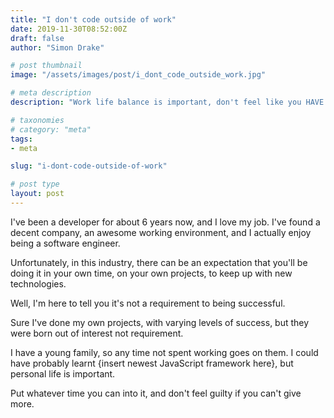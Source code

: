```yaml
---
title: "I don't code outside of work"
date: 2019-11-30T08:52:00Z
draft: false
author: "Simon Drake"

# post thumbnail
image: "/assets/images/post/i_dont_code_outside_work.jpg"

# meta description
description: "Work life balance is important, don't feel like you HAVE to work in your downtime just to succeed as a software engineer. "

# taxonomies
# category: "meta"
tags:
- meta

slug: "i-dont-code-outside-of-work"

# post type
layout: post
---
```



I've been a developer for about 6 years now, and I love my job. I've found a decent company, an awesome working environment, and I actually enjoy being a software engineer.

Unfortunately, in this industry, there can be an expectation that you'll be doing it in your own time, on your own projects, to keep up with new technologies.

Well, I'm here to tell you it's not a requirement to being successful.

Sure I've done my own projects, with varying levels of success, but they were born out of interest not requirement.

I have a young family, so any time not spent working goes on them. I could have probably learnt {insert newest JavaScript framework here}, but personal life is important.

Put whatever time you can into it, and don't feel guilty if you can't give more.

